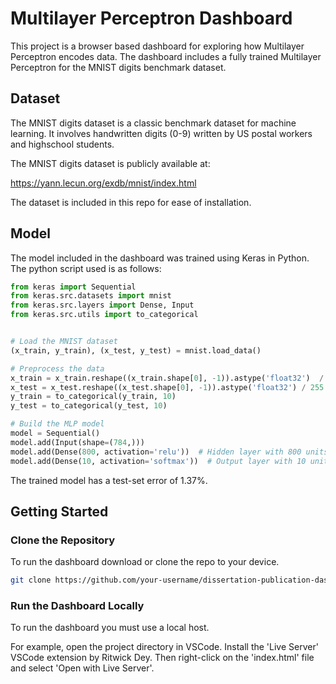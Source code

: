 # Multilayer Perceptron Dashboard

This project is a browser based dashboard for exploring how Multilayer Perceptron encodes data. The dashboard includes a fully trained Multilayer Perceptron for the MNIST digits benchmark dataset.

## Dataset

The MNIST digits dataset is a classic benchmark dataset for machine learning. It involves handwritten digits (0-9) written by US postal workers and highschool students.

The MNIST digits dataset is publicly available at:

https://yann.lecun.org/exdb/mnist/index.html

The dataset is included in this repo for ease of installation.

## Model

The model included in the dashboard was trained using Keras in Python. The python script used is as follows:

```python
from keras import Sequential
from keras.src.datasets import mnist
from keras.src.layers import Dense, Input
from keras.src.utils import to_categorical


# Load the MNIST dataset
(x_train, y_train), (x_test, y_test) = mnist.load_data()

# Preprocess the data
x_train = x_train.reshape((x_train.shape[0], -1)).astype('float32')  / 255
x_test = x_test.reshape((x_test.shape[0], -1)).astype('float32') / 255
y_train = to_categorical(y_train, 10)
y_test = to_categorical(y_test, 10)

# Build the MLP model
model = Sequential()
model.add(Input(shape=(784,)))
model.add(Dense(800, activation='relu'))  # Hidden layer with 800 units
model.add(Dense(10, activation='softmax'))  # Output layer with 10 units
```

The trained model has a test-set error of 1.37%.

## Getting Started

### Clone the Repository

To run the dashboard download or clone the repo to your device.

```bash
git clone https://github.com/your-username/dissertation-publication-dashboard.git
```

### Run the Dashboard Locally

To run the dashboard you must use a local host.

For example, open the project directory in VSCode. Install the 'Live Server' VSCode extension by Ritwick Dey. Then right-click on the 'index.html' file and select 'Open with Live Server'.